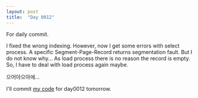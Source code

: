 ```yaml
---
layout: post
title:  "Day 0012"
---
```

For daily commit.

I fixed the wrong indexing. However, now I get some errors with select process. A specific Segment-Page-Record returns segmentation fault. But I do not know why... As load process there is no reason the record is empty. So, I have to deal with load process again maybe.

으어아으아에...

I'll commit [my code] for day0012 tomorrow.

[my code]: https://github.com/Jyon-k/selfDB
